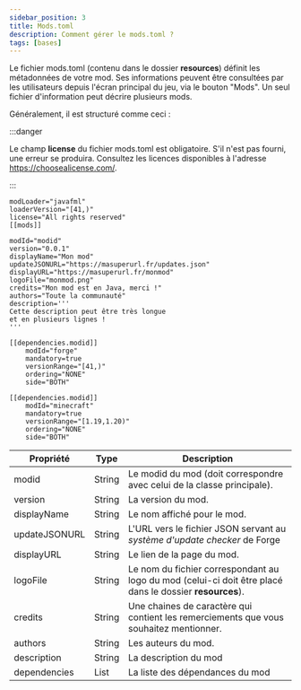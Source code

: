 ```yaml
---
sidebar_position: 3
title: Mods.toml
description: Comment gérer le mods.toml ?
tags: [bases]
---
```


Le fichier mods.toml (contenu dans le dossier **resources**) définit les métadonnées de votre mod. Ses informations peuvent être consultées par les utilisateurs depuis l'écran principal du jeu, via le bouton "Mods". Un seul fichier d'information peut décrire plusieurs mods.

Généralement, il est structuré comme ceci :

:::danger

Le champ **license** du fichier mods.toml est obligatoire. S'il n'est pas fourni, une erreur se produira. Consultez les licences disponibles à l'adresse https://choosealicense.com/.

:::
```
modLoader="javafml"
loaderVersion="[41,)"
license="All rights reserved"
[[mods]]

modId="modid"
version="0.0.1"
displayName="Mon mod"
updateJSONURL="https://masuperurl.fr/updates.json"
displayURL="https://masuperurl.fr/monmod"
logoFile="monmod.png"
credits="Mon mod est en Java, merci !"
authors="Toute la communauté"
description='''
Cette description peut être très longue
et en plusieurs lignes !
'''

[[dependencies.modid]]
    modId="forge"
    mandatory=true
    versionRange="[41,)"
    ordering="NONE"
    side="BOTH"

[[dependencies.modid]]
    modId="minecraft"
    mandatory=true
    versionRange="[1.19,1.20)"
    ordering="NONE"
    side="BOTH"
```

| Propriété     | Type   | Description                                                                                              |
|---------------|--------|----------------------------------------------------------------------------------------------------------|
| modid         | String | Le modid du mod (doit correspondre avec celui de la classe principale).                                  |
| version       | String | La version du mod.                                                                                       |
| displayName   | String | Le nom affiché pour le mod.                                                                              |
| updateJSONURL | String | L'URL vers le fichier JSON servant au _système d'update checker_ de Forge                                |
| displayURL    | String | Le lien de la page du mod.                                                                               |
| logoFile      | String | Le nom du fichier correspondant au logo du mod (celui-ci doit être placé dans le dossier **resources**). |
| credits       | String | Une chaines de caractère qui contient les remerciements que vous souhaitez mentionner.                   |
| authors       | String | Les auteurs du mod.                                                                                      |
| description   | String | La description du mod                                                                                    |
| dependencies  | List   | La liste des dépendances du mod                                                                          |